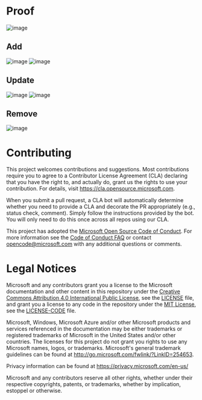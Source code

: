 # Proof
![image](https://user-images.githubusercontent.com/81525850/223932606-39a1544d-8c20-4a6a-b295-920b0af1bf4a.png)
## Add
![image](https://user-images.githubusercontent.com/81525850/223932670-9b13b713-a869-4b09-96b1-10b53f9b288f.png)
![image](https://user-images.githubusercontent.com/81525850/223932703-c31bb890-1675-457b-a929-b6aa4dc0ad85.png)
## Update
![image](https://user-images.githubusercontent.com/81525850/223932797-9ba2fd48-ba5b-4af1-9712-c6bf4a31001d.png)
![image](https://user-images.githubusercontent.com/81525850/223932821-7a547fba-b687-44fd-a660-2fe8117bad81.png)
## Remove
![image](https://user-images.githubusercontent.com/81525850/223932978-8d561381-3dc3-4c02-9637-6d43a6250b05.png)






# Contributing

This project welcomes contributions and suggestions.  Most contributions require you to agree to a
Contributor License Agreement (CLA) declaring that you have the right to, and actually do, grant us
the rights to use your contribution. For details, visit https://cla.opensource.microsoft.com.

When you submit a pull request, a CLA bot will automatically determine whether you need to provide
a CLA and decorate the PR appropriately (e.g., status check, comment). Simply follow the instructions
provided by the bot. You will only need to do this once across all repos using our CLA.

This project has adopted the [Microsoft Open Source Code of Conduct](https://opensource.microsoft.com/codeofconduct/).
For more information see the [Code of Conduct FAQ](https://opensource.microsoft.com/codeofconduct/faq/) or
contact [opencode@microsoft.com](mailto:opencode@microsoft.com) with any additional questions or comments.

# Legal Notices

Microsoft and any contributors grant you a license to the Microsoft documentation and other content
in this repository under the [Creative Commons Attribution 4.0 International Public License](https://creativecommons.org/licenses/by/4.0/legalcode),
see the [LICENSE](LICENSE) file, and grant you a license to any code in the repository under the [MIT License](https://opensource.org/licenses/MIT), see the
[LICENSE-CODE](LICENSE-CODE) file.

Microsoft, Windows, Microsoft Azure and/or other Microsoft products and services referenced in the documentation
may be either trademarks or registered trademarks of Microsoft in the United States and/or other countries.
The licenses for this project do not grant you rights to use any Microsoft names, logos, or trademarks.
Microsoft's general trademark guidelines can be found at http://go.microsoft.com/fwlink/?LinkID=254653.

Privacy information can be found at https://privacy.microsoft.com/en-us/

Microsoft and any contributors reserve all other rights, whether under their respective copyrights, patents,
or trademarks, whether by implication, estoppel or otherwise.
